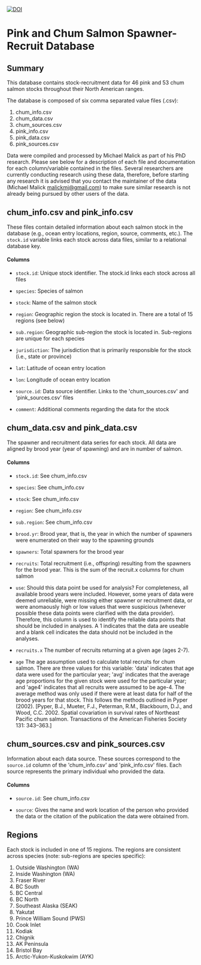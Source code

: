 [![DOI](https://zenodo.org/badge/doi/10.5281/zenodo.6478751.svg)](http://dx.doi.org/10.5281/zenodo.6478751)


Pink and Chum Salmon Spawner-Recruit Database
=============================================


Summary 
------- 

This database contains stock-recruitment data for 46 pink and 53 chum salmon
stocks throughout their North American ranges. 

The database is composed of six comma separated value files (.csv):
  1. chum_info.csv
  2. chum_data.csv
  3. chum_sources.csv
  4. pink_info.csv
  5. pink_data.csv
  6. pink_sources.csv

Data were compiled and processed by Michael Malick as part of his PhD research.
Please see below for a description of each file and documentation for each
column/variable contained in the files. Several researchers are currently
conducting research using these data, therefore, before starting any research it
is advised that you contact the maintainer of the data (Michael Malick
<malickmj@gmail.com>) to make sure similar research is not already being pursued
by other users of the data. 



chum_info.csv and pink_info.csv
-------------------------------

These files contain detailed information about each salmon stock in the database
(e.g., ocean entry locations, region, source, comments, etc.). The `stock.id`
variable links each stock across data files, similar to a relational database
key. 
    
#### Columns
   
 - `stock.id`:     Unique stock identifier. The stock.id links each stock
                   across all files

 - `species`:      Species of salmon

 - `stock`:        Name of the salmon stock

 - `region`:       Geographic region the stock is located in. There are a total
                   of 15 regions (see below)

 - `sub.region`:   Geographic sub-region the stock is located in. Sub-regions
                   are unique for each species

 - `jurisdiction`: The jurisdiction that is primarily responsible for the stock
                   (i.e., state or province)

 - `lat`:          Latitude of ocean entry location

 - `lon`:          Longitude of ocean entry location

 - `source.id`:    Data source identifier. Links to the 'chum_sources.csv' and
                   'pink_sources.csv' files

 - `comment`:      Additional comments regarding the data for the stock



chum_data.csv and pink_data.csv
-------------------------------

The spawner and recruitment data series for each stock. All data are
aligned by brood year (year of spawning) and are in number of salmon. 


#### Columns
 
 - `stock.id`:   See chum_info.csv

 - `species`:    See chum_info.csv

 - `stock`:      See chum_info.csv

 - `region`:     See chum_info.csv

 - `sub.region`: See chum_info.csv

 - `brood.yr`:   Brood year, that is, the year in which the number of spawners
                 were enumerated on their way to the spawning grounds

 - `spawners`:   Total spawners for the brood year

 - `recruits`:   Total recruitment (i.e., offspring) resulting from the
                 spawners for the brood year. This is the sum of the recruit.x
                 columns for chum salmon

 - `use`:        Should this data point be used for analysis? For completeness,
                 all available brood years were included. However, some years
                 of data were deemed unreliable, were missing either spawner
                 or recruitment data, or were anomaously high or low values
                 that were suspicious (whenever possible these data points were
                 clarified with the data provider). Therefore, this column is
                 used to identify the reliable data points that should be
                 included in analyses. A 1 indicates that the data are useable
                 and a blank cell indicates the data should not be included in
                 the analyses.

 - `recruits.x`  The number of recruits returning at a given age (ages 2-7).

 - `age`         The age assumption used to calculate total recruits for chum
                 salmon. There are three values for this variable: 'data'
                 indicates that age data were used for the particular year;
                 'avg' indicates that the average age proportions for the given
                 stock were used for the particular year; and 'age4' indicates
                 that all recruits were assumed to be age-4. The average method
                 was only used if there were at least data for half of the
                 brood years for that stock. This follows the methods outlined
                 in Pyper (2002). [Pyper, B.J., Mueter, F.J., Peterman, R.M.,
                 Blackbourn, D.J., and Wood, C.C. 2002. Spatial covariation in
                 survival rates of Northeast Pacific chum salmon. Transactions
                 of the American Fisheries Society 131: 343–363.]



chum_sources.csv and pink_sources.csv
-------------------------------------

Information about each data source. These sources correspond to the `source.id`
column of the 'chum_info.csv' and 'pink_info.csv' files. Each source represents
the primary individual who provided the data.

#### Columns
 
 - `source.id`: See chum_info.csv

 - `source`:    Gives the name and work location of the person who provided the
                data or the citation of the publication the data were obtained
                from.



Regions
-------

Each stock is included in one of 15 regions. The regions are consistent across
species (note: sub-regions are species specific):

1.  Outside Washington (WA)
2.  Inside Washington (WA)
3.  Fraser River
4.  BC South
5.  BC Central
6.  BC North
7.  Southeast Alaska (SEAK)
8.  Yakutat
9.  Prince William Sound (PWS)
10. Cook Inlet
11. Kodiak
12. Chignik
13. AK Peninsula
14. Bristol Bay
15. Arctic-Yukon-Kuskokwim (AYK)



